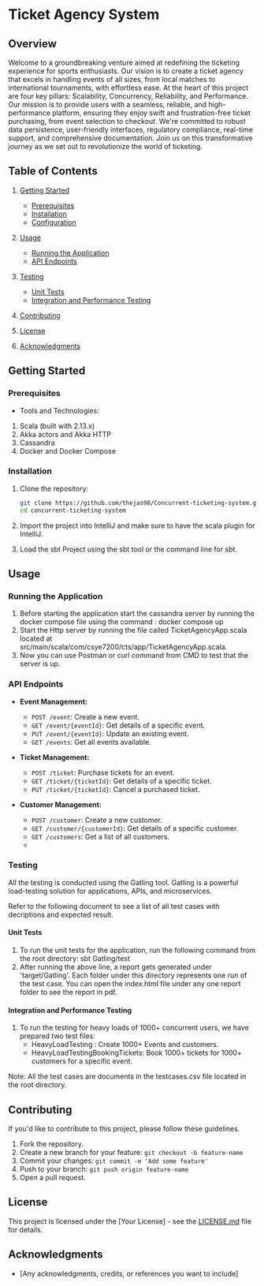 # Ticket Agency System

## Overview

Welcome to a groundbreaking venture aimed at redefining the ticketing experience for sports enthusiasts.
Our vision is to create a ticket agency that excels in handling events of all sizes, from local matches to international tournaments, with effortless ease.
At the heart of this project are four key pillars: Scalability, Concurrency, Reliability, and Performance.
Our mission is to provide users with a seamless, reliable, and high-performance platform, ensuring they enjoy swift and frustration-free ticket purchasing, from event selection to checkout.
We're committed to robust data persistence, user-friendly interfaces, regulatory compliance, real-time support, and comprehensive documentation.
Join us on this transformative journey as we set out to revolutionize the world of ticketing.

## Table of Contents

1. [Getting Started](#getting-started)
    - [Prerequisites](#prerequisites)
    - [Installation](#installation)
    - [Configuration](#configuration)
2. [Usage](#usage)
    - [Running the Application](#running-the-application)
    - [API Endpoints](#api-endpoints)
3. [Testing](#testing)
    - [Unit Tests](#unit-tests)
    - [Integration and Performance Testing](#Integration-and-Performance-Testing)
    
4. [Contributing](#contributing)
5. [License](#license)
6. [Acknowledgments](#acknowledgments)

## Getting Started

### Prerequisites

- Tools and Technologies:
1) Scala (built with 2.13.x)
2) Akka actors and Akka HTTP
3) Cassandra
4) Docker and Docker Compose
   
### Installation

1. Clone the repository:

    ```bash
    git clone https://github.com/thejas98/Concurrent-ticketing-system.git
    cd concurrent-ticketing-system
    ```

2. Import the project into IntelliJ and make sure to have the scala plugin for IntelliJ.
3. Load the sbt Project using the sbt tool or the command line for sbt.

## Usage

### Running the Application

1. Before starting the application start the cassandra server by running the docker compose file using the command :
   docker compose up
2. Start the Http server by running the file called TicketAgencyApp.scala located at src/main/scala/com/csye7200/cts/app/TicketAgencyApp.scala.
3. Now you can use Postman or curl command from CMD to test that the server is up.


### API Endpoints

- **Event Management:**
    - `POST /event`: Create a new event.
    - `GET /event/{eventId}`: Get details of a specific event.
    - `PUT /event/{eventId}`: Update an existing event.
    - `GET /events`: Get all events available.

- **Ticket Management:**
    - `POST /ticket`: Purchase tickets for an event.
    - `GET /ticket/{ticketId}`: Get details of a specific ticket.
    - `PUT /ticket/{ticketId}`: Cancel a purchased ticket.

- **Customer Management:**
    - `POST /customer`: Create a new customer.
    - `GET /customer/{customerId}`: Get details of a specific customer.
    - `GET /customers`: Get a list of all customers.
    - 

### Testing

All the testing is conducted using the Gatling tool. Gatling is a powerful load-testing solution for applications, APIs, and microservices.

Refer to the following document to see a list of all test cases with decriptions and expected result.

#### Unit Tests

1. To run the unit tests for the application, run the following command from the root directory:
   sbt Gatling/test
2. After running the above line, a report gets generated under 'target/Gatling'. Each folder under this directory represents one run of the test case. You can open the index.html file under any one report folder to see the report in pdf.
   

#### Integration and Performance Testing

1. To run the testing for heavy loads of 1000+ concurrent users, we have prepared two test files:
   - HeavyLoadTesting : Create 1000+ Events and customers.
   - HeavyLoadTestingBookingTickets: Book 1000+ tickets for 1000+ customers for a specific event.


Note: All the test cases are documents in the testcases.csv file located in the root directory.

## Contributing

If you'd like to contribute to this project, please follow these guidelines.

1. Fork the repository.
2. Create a new branch for your feature: `git checkout -b feature-name`
3. Commit your changes: `git commit -m 'Add some feature'`
4. Push to your branch: `git push origin feature-name`
5. Open a pull request.

## License

This project is licensed under the [Your License] - see the [LICENSE.md](LICENSE.md) file for details.

## Acknowledgments

- [Any acknowledgments, credits, or references you want to include]

